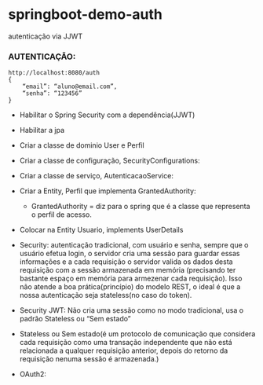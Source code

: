 # springboot-demo-auth
autenticação via JJWT


### AUTENTICAÇÃO:
	http://localhost:8080/auth
	{
		“email”: “aluno@email.com”,
		“senha”: “123456”
	}

- Habilitar o Spring Security com a dependência(JJWT)
- Habilitar a jpa
- Criar a classe de dominio User e Perfil
- Criar a classe de configuração, SecurityConfigurations:

- Criar a classe de serviço, AutenticacaoService:
- Criar a Entity, Perfil que implementa GrantedAuthority:
    * GrantedAuthority = diz para o spring que é a classe que representa o perfil de acesso.
- Colocar na Entity Usuario, implements UserDetails

- Security: autenticação tradicional, com usuário e senha, sempre que o usuário efetua login, o servidor cria uma sessão para guardar essas informações e a cada requisição o servidor valida os dados desta requisição com a sessão armazenada em memória (precisando ter bastante espaço em memória para armezenar cada requisição). Isso não atende a boa prática(princípio) do modelo REST, o ideal é que a nossa autenticação seja stateless(no caso do token).
- Security JWT: Não cria uma sessão como no modo tradicional, usa o padrão Stateless ou “Sem estado”
- Stateless ou Sem estado(é um protocolo de comunicação que considera cada requisição como uma transação independente que não está relacionada a qualquer requisição anterior, depois do retorno da requisição nenuma sessão é armazenada.)
- OAuth2:
